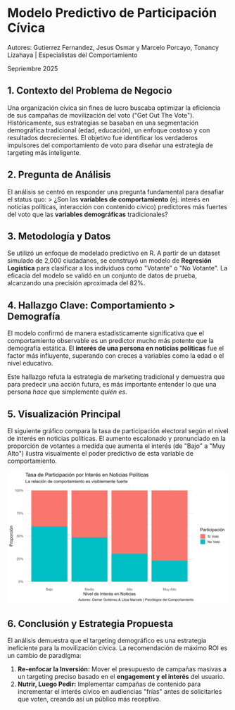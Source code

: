 # Modelo Predictivo de Participación Cívica

Autores: Gutierrez Fernandez, Jesus Osmar y Marcelo Porcayo, Tonancy Lizahaya \| Especialistas del Comportamiento

Sepriembre 2025

## 1. Contexto del Problema de Negocio

Una organización cívica sin fines de lucro buscaba optimizar la eficiencia de sus campañas de movilización del voto ("Get Out The Vote"). Históricamente, sus estrategias se basaban en una segmentación demográfica tradicional (edad, educación), un enfoque costoso y con resultados decrecientes. El objetivo fue identificar los verdaderos impulsores del comportamiento de voto para diseñar una estrategia de targeting más inteligente.

## 2. Pregunta de Análisis

El análisis se centró en responder una pregunta fundamental para desafiar el status quo: \> ¿Son las **variables de comportamiento** (ej. interés en noticias políticas, interacción con contenido cívico) predictores más fuertes del voto que las **variables demográficas** tradicionales?

## 3. Metodología y Datos

Se utilizó un enfoque de modelado predictivo en R. A partir de un dataset simulado de 2,000 ciudadanos, se construyó un modelo de **Regresión Logística** para clasificar a los individuos como "Votante" o "No Votante". La eficacia del modelo se validó en un conjunto de datos de prueba, alcanzando una precisión aproximada del 82%.

## 4. Hallazgo Clave: Comportamiento \> Demografía

El modelo confirmó de manera estadísticamente significativa que el comportamiento observable es un predictor mucho más potente que la demografía estática. El **interés de una persona en noticias políticas** fue el factor más influyente, superando con creces a variables como la edad o el nivel educativo.

Este hallazgo refuta la estrategia de marketing tradicional y demuestra que para predecir una acción futura, es más importante entender lo que una persona *hace* que simplemente *quién es*.

## 5. Visualización Principal

El siguiente gráfico compara la tasa de participación electoral según el nivel de interés en noticias políticas. El aumento escalonado y pronunciado en la proporción de votantes a medida que aumenta el interés (de "Bajo" a "Muy Alto") ilustra visualmente el poder predictivo de esta variable de comportamiento.

![Tasa de Participación por Interés en Noticias Políticas](docs/participacion_por_interes.png)

## 6. Conclusión y Estrategia Propuesta

El análisis demuestra que el targeting demográfico es una estrategia ineficiente para la movilización cívica. La recomendación de máximo ROI es un cambio de paradigma:

1.  **Re-enfocar la Inversión:** Mover el presupuesto de campañas masivas a un targeting preciso basado en el **engagement y el interés** del usuario.
2.  **Nutrir, Luego Pedir:** Implementar campañas de contenido para incrementar el interés cívico en audiencias "frías" antes de solicitarles que voten, creando así un público más receptivo.
